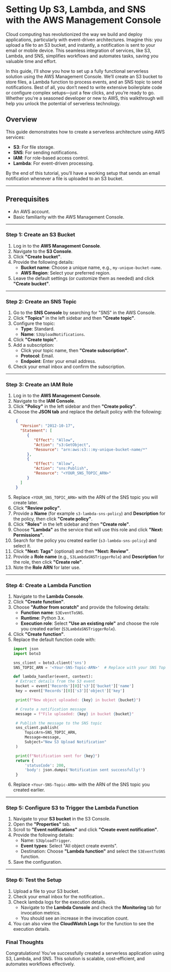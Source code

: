 # Setting Up S3, Lambda, and SNS with the AWS Management Console

Cloud computing has revolutionized the way we build and deploy applications, particularly with event-driven architectures. Imagine this: you upload a file to an S3 bucket, and instantly, a notification is sent to your email or mobile device. This seamless integration of services, like S3, Lambda, and SNS, simplifies workflows and automates tasks, saving you valuable time and effort.

In this guide, I’ll show you how to set up a fully functional serverless solution using the AWS Management Console. We’ll create an S3 bucket to store files, a Lambda function to process events, and an SNS topic to send notifications. Best of all, you don’t need to write extensive boilerplate code or configure complex setups—just a few clicks, and you’re ready to go. Whether you're a seasoned developer or new to AWS, this walkthrough will help you unlock the potential of serverless technology.

## Overview
This guide demonstrates how to create a serverless architecture using AWS services:
- **S3**: For file storage.  
- **SNS**: For sending notifications.  
- **IAM**: For role-based access control.
- **Lambda**: For event-driven processing.

By the end of this tutorial, you’ll have a working setup that sends an email notification whenever a file is uploaded to an S3 bucket.

---

## Prerequisites
- An AWS account.
- Basic familiarity with the AWS Management Console.

---

### Step 1: Create an S3 Bucket
1. Log in to the **AWS Management Console**.
2. Navigate to the **S3 Console**.
3. Click **"Create bucket"**.
4. Provide the following details:
   - **Bucket name**: Choose a unique name, e.g., `my-unique-bucket-name`.
   - **AWS Region**: Select your preferred region.
5. Leave the default settings (or customize them as needed) and click **"Create bucket"**.

---

### Step 2: Create an SNS Topic
1. Go to the **SNS Console** by searching for "SNS" in the AWS Console.
2. Click **"Topics"** in the left sidebar and then **"Create topic"**.
3. Configure the topic:
   - **Type**: Standard.
   - **Name**: `S3UploadNotifications`.
4. Click **"Create topic"**.
5. Add a subscription:
   - Click your topic name, then **"Create subscription"**.
   - **Protocol**: Email.
   - **Endpoint**: Enter your email address.
6. Check your email inbox and confirm the subscription.

---

### Step 3: Create an IAM Role
1. Log in to the **AWS Management Console**.
2. Navigate to the **IAM Console**.
3. Click **"Policy"** in the left sidebar and then **"Create policy"**.
4. Choose the **JSON tab** and replace the default policy with the following:
   ```json
    {
      "Version": "2012-10-17",
      "Statement": [
         {
            "Effect": "Allow",
            "Action": "s3:GetObject",
            "Resource": "arn:aws:s3:::my-unique-bucket-name/*"
         },
         {
            "Effect": "Allow",
            "Action": "sns:Publish",
            "Resource": "<YOUR_SNS_TOPIC_ARN>"
         }
      ]
    }
    ```
5. Replace `<YOUR_SNS_TOPIC_ARN>` with the ARN of the SNS topic you will create later.
6. Click **"Review policy"**.
7. Provide a **Name** (for example `s3-lambda-sns-policy`) and **Description** for the policy, then click **"Create policy"**.
8. Click **"Roles"** in the left sidebar and then **"Create role"**.
9. Choose **"Lambda"** as the service that will use this role and click **"Next: Permissions"**.
10. Search for the policy you created earlier (`s3-lambda-sns-policy`) and select it.
11. Click **"Next: Tags"** (optional) and then **"Next: Review"**.
12. Provide a **Role name** (e.g., `S3LambdaSNSTriggerRole`) and **Description** for the role, then click **"Create role"**.
13. Note the **Role ARN** for later use.

---

### Step 4: Create a Lambda Function
1. Navigate to the **Lambda Console**.
2. Click **"Create function"**.
3. Choose **"Author from scratch"** and provide the following details:
   - **Function name**: `S3EventToSNS`.
   - **Runtime**: Python 3.x.
   - **Execution role**: Select **"Use an existing role"** and choose the role you created earlier (`S3LambdaSNSTriggerRole`).
4. Click **"Create function"**.
5. Replace the default function code with:
   ```python
   import json
   import boto3

   sns_client = boto3.client('sns')
   SNS_TOPIC_ARN = '<Your-SNS-Topic-ARN>'  # Replace with your SNS Topic ARN

   def lambda_handler(event, context):
    # Extract details from the S3 event
    bucket = event['Records'][0]['s3']['bucket']['name']
    key = event['Records'][0]['s3']['object']['key']

    print(f"New object uploaded: {key} in bucket {bucket}")

    # Create a notification message
    message = f"File uploaded: {key} in bucket {bucket}"

    # Publish the message to the SNS topic
    sns_client.publish(
        TopicArn=SNS_TOPIC_ARN,
        Message=message,
        Subject="New S3 Upload Notification"
    )

    print(f"Notification sent for {key}")
    return {
        'statusCode': 200,
        'body': json.dumps('Notification sent successfully!')
    }

    ```
6. Replace `<Your-SNS-Topic-ARN>` with the ARN of the SNS topic you created earlier.

---

### Step 5: Configure S3 to Trigger the Lambda Function

1. Navigate to your **S3 bucket** in the S3 Console.
2. Open the **"Properties"** tab.
3. Scroll to **"Event notifications"** and click **"Create event notification"**.
4. Provide the following details:
      * Name: `S3UploadTrigger`.
      * **Event types**: Select "All object create events".
      * Destination: Choose **"Lambda function"** and select the `S3EventToSNS` function.
5. Save the configuration.

---

### Step 6: Test the Setup
1. Upload a file to your S3 bucket.
2. Check your email inbox for the notification..
3. Check lambda logs for the execution details.
   - Navigate to the **Lambda Console** and check the **Monitoring** tab for invocation metrics.
   - You should see an increase in the invocation count.
4. You can also view the **CloudWatch Logs** for the function to see the execution details.

### Final Thoughts
Congratulations! You’ve successfully created a serverless application using S3, Lambda, and SNS. This solution is scalable, cost-efficient, and automates workflows effectively.
